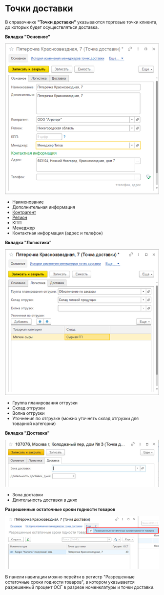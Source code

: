 # Точки доставки

В справочнике **"Точки доставки"** указываются торговые точки клиента, до которых будет осуществляться доставка.

**Вкладка "Основное"**

![2020-05-28_1602](DeliveryPoint.assets/2020-05-28_1602.png)

- Наименование
- Дополнительная информация
- [Контрагент](Contractor.md)
- [Регион](../CommonInformation/BusinessRegion.md)
- КПП
- Менеджер
- Контактная информация (адрес и телефон)

 


**Вкладка "Логистика"**

![2020-05-28_1604](DeliveryPoint.assets/2020-05-28_1604.png)

- Группа планирования отгрузки
- Склад отгрузки
- Волна отгрузки
- Уточнения по отгрузке (можно уточнять склад отгрузки для товарной категории)



**Вкладка "Доставка"**

![3](DeliveryPoint.assets/3.png)

- Зона доставки
- Длительность доставки в днях

**Разрешенные остаточные сроки годности товаров**

![2](DeliveryPoint.assets/2.png)

В панели навигации можно перейти в регистр "Разрешенные остаточные сроки годности товаров", в котором указывается разрешенный процент ОСГ в разрезе номенклатуры и точки доставки.
